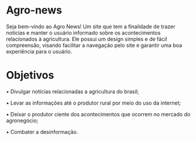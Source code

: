 # Agro-news
Seja bem-vindo ao Agro News! Um site que tem a finalidade de trazer notícias e manter o usuário informado sobre os acontecimentos relacionados à agricultura. Ele possui um design simples e de fácil compreensão, visando facilitar a navegação pelo site e garantir uma boa experiência para o usuário.

# Objetivos
• Divulgar notícias relacionadas a agricultura do brasil;

• Levar as informações até o produtor rural por meio do uso da internet;

• Deixar o produtor ciente dos acontecimentos que ocorrem no mercado do agronegócio;

• Combater a desinformação.

